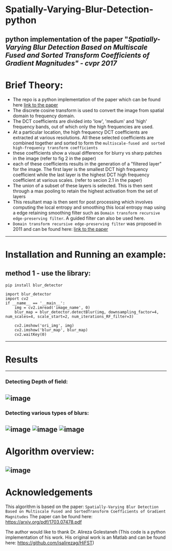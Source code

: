 # Spatially-Varying-Blur-Detection-python
python implementation of the paper "***Spatially-Varying Blur Detection Based on Multiscale Fused and Sorted Transform Coefficients of Gradient Magnitudes" - cvpr 2017***
--------------------------------------------------------------------------------------------------------------
# Brief Theory:
- The repo is a python implementation of the paper which can be found here
[link to the paper](https://arxiv.org/pdf/1703.07478.pdf)
- The discrete cosine transform is used to convert the image from spatial domain to frequency domain.
- The DCT coefficients are divided into 'low', 'medium' and 'high' frequency bands, out of which only the high frequencies are used.
- At a particular location, the high frequency DCT coefficients are extracted at various resolutions. All these selected coefficients are combined together and sorted to form the `multiscale-fused and sorted high-frequency transform coefficients`
- these coefficients show a visual difference for blurry vs sharp patches in the image (refer to fig 2 in the paper)
- each of these coefficients results in the generation of a "filtered layer" for the image. The first layer is the smallest DCT high frequency coefficient while the last layer is the highest DCT high frequency coefficient at various scales. (refer to secion 2.1 in the paper)
- The union of a subset of these layers is selected. This is then sent through a max pooling to retain the highest activation from the set of layers
- This resultant map is then sent for post processing which involves computing the local entropy and smoothing this local entropy map using a edge retaining smoothing filter such as `Domain transform recursive edge-preserving filter`. A guided filter can also be used here.
- `Domain transform recursive edge-preserving filter` was proposed in 2011 and can be found here:
[link to the paper](https://www.inf.ufrgs.br/~eslgastal/DomainTransform/Gastal_Oliveira_SIGGRAPH2011_Domain_Transform.pdf)
--------------------------------------------------------------------------------------------------------------
# Installation and Running an example:
## method 1 - use the library:
`pip install blur_detector`

```
import blur_detector
import cv2
if __name__ == '__main__':
    img = cv2.imread('image_name', 0)
    blur_map = blur_detector.detectBlur(img, downsampling_factor=4, num_scales=4, scale_start=2, num_iterations_RF_filter=3)

    cv2.imshow('ori_img', img)
    cv2.imshow('blur_map', blur_map)
    cv2.waitKey(0)
```
--------------------------------------------------------------------------------------------------------------
# Results
--------------------------------------------------------------------------------------------------------------
### Detecting Depth of field:
![image](https://user-images.githubusercontent.com/13918778/119441249-aa3dc780-bcda-11eb-911b-432266dfa92c.png)
--------------------------------------------------------------------------------------------------------------
 ### Detecting various types of blurs:
![image](https://user-images.githubusercontent.com/13918778/119441726-74e5a980-bcdb-11eb-8d55-55b3e2c5f7be.png)
![image](https://user-images.githubusercontent.com/13918778/119441933-cee66f00-bcdb-11eb-907e-776ed1f47054.png)
![image](https://user-images.githubusercontent.com/13918778/119442075-09e8a280-bcdc-11eb-826a-cf8277f3c7cc.png)
--------------------------------------------------------------------------------------------------------------
# Algorithm overview:
![image](https://user-images.githubusercontent.com/13918778/119443637-c7749500-bcde-11eb-9b71-c16210e39910.png)
--------------------------------------------------------------------------------------------------------------
# Acknowledgements
This algorithm is based on the paper: `Spatially-Varying Blur Detection Based on Multiscale Fused and SortedTransform Coefficients of Gradient Magnitudes`
The paper can be found here: https://arxiv.org/pdf/1703.07478.pdf

The author would like to thank Dr. Alireza Golestaneh (This code is a python implementation of his work. His original work is an Matlab and can be found here: https://github.com/isalirezag/HiFST)
